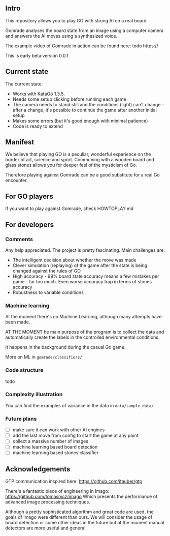 ## Intro 

This repository allows you to play GO with strong AI on a real board. 

Gomrade analyses the board state from an image using a computer camera and answers the AI moves using 
a synthesized voice. 

The example video of Gomrade in action can be found here:
todo https://

This is early beta version 0.0.1


## Current state

The current state:
- Works with KataGo 1.3.5.
- Needs some setup clicking before running each game
- The camera needs to stand still and the conditions (light) can't change - after a change, it's possible to continue 
the game after another initial setup
- Makes some errors (but it's good enough with minimal patience)
- Code is ready to extend


## Manifest

We believe that playing GO is a peculiar, wonderful experience on the border of art, science and sport.
Communing with a wooden board and glass stones allows you for deeper feel of the mysticism of Go.

Therefore playing against Gomrade can be a good substitute for a real Go encounter.


## For GO players 
If you want to play against Gomrade, check HOWTOPLAY.md

## For developers

### Comments

Any help appreciated. The project is pretty fascinating. Main challenges are:

- The intelligent decision about whether the move was made 
- Clever simulation (replaying) of the game after the state is being changed against
the rules of GO
- High accuracy - 99% board state accuracy means a few mistakes per game - far too much. Even worse accuracy trap 
in terms of stones accuracy
- Robustness to variable conditions

### Machine learning
At the moment there's no Machine Learning, although many attempts have been made. 

AT THE MOMENT he main purpose of the program is to collect the data and automatically create the labels in 
the controlled environmental conditions.

It happens in the background during the casual Go game.

More on ML in `gomrade/classifiers/`

### Code structure

todo


### Complexity illustration

You can find the examples of variance in the data in `data/sample_data/`


### Future plans

* [ ] make sure it can work with other AI engines
* [ ] add the last move from config to start the game at any point
* [ ] collect a massive number of images 
* [ ] machine learning based board detection 
* [ ] machine learning based stones classifier 

## Acknowledgements

GTP communication inspired here:
https://github.com/jtauber/gtp

There's a fantastic piece of engineering in Imago:
https://github.com/tomasmcz/imago
Which presents the performance of advanced image processing techniques.

Although a pretty sophisticated algorithm and great code are used, the goals of Imago were different than ours. 
We will consider the usage of board detection or some other ideas in the future but at the moment manual 
detectors are more useful and general.
